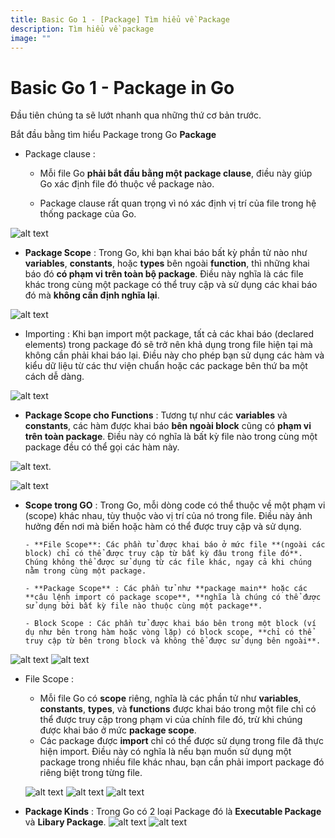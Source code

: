 ```yaml
---
title: Basic Go 1 - [Package] Tìm hiểu về Package
description: Tìm hiểu về package
image: ""
---
```


# Basic Go 1 - Package in Go

Đầu tiên chúng ta sẽ lướt nhanh qua những thứ cơ bản trước.

Bắt đầu bằng tìm hiểu Package trong Go
**Package**

- Package clause :

  - Mỗi file Go **phải bắt đầu bằng một package clause**, điều này giúp Go xác định file đó thuộc về package nào.

  - Package clause rất quan trọng vì nó xác định vị trí của file trong hệ thống package của Go.

![alt text](./assets/go-0/clausepackage.png)

- **Package Scope** : Trong Go, khi bạn khai báo bất kỳ phần tử nào như **variables**, **constants**, hoặc **types** bên ngoài **function**, thì những khai báo đó **có phạm vi trên toàn bộ package**. Điều này nghĩa là các file khác trong cùng một package có thể truy cập và sử dụng các khai báo đó mà **không cần định nghĩa lại**.

![alt text](./assets/go-0/scopepackage.png)

- Importing : Khi bạn import một package, tất cả các khai báo (declared elements) trong package đó sẽ trở nên khả dụng trong file hiện tại mà không cần phải khai báo lại. Điều này cho phép bạn sử dụng các hàm và kiểu dữ liệu từ các thư viện chuẩn hoặc các package bên thứ ba một cách dễ dàng.

![alt text](./assets/go-0/importing.png)

- **Package Scope cho Functions** : Tương tự như các **variables** và **constants**, các hàm được khai báo **bên ngoài block** cũng có **phạm vi trên toàn package**. Điều này có nghĩa là bất kỳ file nào trong cùng một package đều có thể gọi các hàm này.

![alt text](./assets/go-0/packagescope2.png).

![alt text](./assets/go-0/packagescope3.png)

- **Scope trong GO** :
  Trong Go, mỗi dòng code có thể thuộc về một phạm vi (scope) khác nhau, tùy thuộc vào vị trí của nó trong file. Điều này ảnh hưởng đến nơi mà biến hoặc hàm có thể được truy cập và sử dụng.

      - **File Scope**: Các phần tử được khai báo ở mức file **(ngoài các block) chỉ có thể được truy cập từ bất kỳ đâu trong file đó**. Chúng không thể được sử dụng từ các file khác, ngay cả khi chúng nằm trong cùng một package.

      - **Package Scope** : Các phần tử như **package main** hoặc các **câu lệnh import có package scope**, **nghĩa là chúng có thể được sử dụng bởi bất kỳ file nào thuộc cùng một package**.

      - Block Scope : Các phần tử được khai báo bên trong một block (ví dụ như bên trong hàm hoặc vòng lặp) có block scope, **chỉ có thể truy cập từ bên trong block và không thể được sử dụng bên ngoài**.

![alt text](./assets/go-0/scope.png)
![alt text](./assets/go-0/scope2.png)

- File Scope :

  - Mỗi file Go có **scope** riêng, nghĩa là các phần tử như **variables**, **constants**, **types**, và **functions** được khai báo trong một file chỉ có thể được truy cập trong phạm vi của chính file đó, trừ khi chúng được khai báo ở mức **package scope**.
  - Các package được **import** chỉ có thể được sử dụng trong file đã thực hiện import. Điều này có nghĩa là nếu bạn muốn sử dụng một package trong nhiều file khác nhau, bạn cần phải import package đó riêng biệt trong từng file.

  ![alt text](./assets/go-0/filescope1.png)
  ![alt text](./assets/go-0/filescope2.png)
  ![alt text](./assets/go-0/filescope3.png)

- **Package Kinds** : Trong Go có 2 loại Package đó là **Executable Package** và **Libary Package**.
  ![alt text](./assets/go-0/kind.png)
  ![alt text](./assets/go-0/kind2.png)

